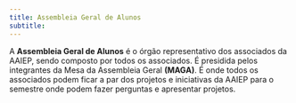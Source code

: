 ```yaml
---
title: Assembleia Geral de Alunos
subtitle: 
---
```

A **Assembleia Geral de Alunos** é o órgão representativo dos associados da AAIEP, sendo composto por todos os associados. É presidida pelos integrantes da Mesa da Assembleia Geral **(MAGA)**. É onde todos os associados podem ficar a par dos projetos e iniciativas da AAIEP para o semestre onde podem fazer perguntas e apresentar projetos. 
